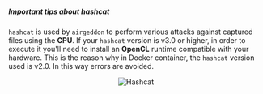 ##### Important tips about hashcat

`hashcat` is used by `airgeddon` to perform various attacks against captured files using the **CPU**. If your `hashcat` version is v3.0 or higher, in order to execute it you'll need to install an **OpenCL** runtime compatible with your hardware. This is the reason why in Docker container, the `hashcat` version used is v2.0. In this way errors are avoided.

<p align="center">
	<img src="https://raw.githubusercontent.com/v1s1t0r1sh3r3/airgeddon/docker/imgs/wiki/hashcat_logo.png" title="Hashcat"/>
</p>